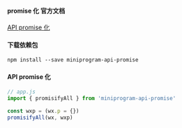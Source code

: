#### promise 化 官方文档

[API promise 化](https://developers.weixin.qq.com/miniprogram/dev/extended/utils/api-promise.html)

#### 下载依赖包

```txt
npm install --save miniprogram-api-promise
```

#### API promise 化

```javascript
// app.js
import { promisifyAll } from 'miniprogram-api-promise'

const wxp = (wx.p = {})
promisifyAll(wx, wxp)
```

